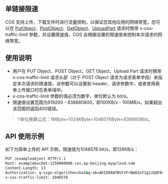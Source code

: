 ## 单链接限速

COS 支持上传、下载文件时进行流量控制，以保证您其他应用的网络带宽，您可以在 [PutObject](https://intl.cloud.tencent.com/document/product/436/7749)、[PostObject](https://intl.cloud.tencent.com/document/product/436/14690)、[GetObject](https://intl.cloud.tencent.com/document/product/436/7753)、[UploadPart](https://intl.cloud.tencent.com/document/product/436/7750) 请求时携带 x-cos-traffic-limit 参数，并设置限速值，COS 会根据设置的限速值来控制本次请求的网络带宽。

## 使用说明

- 用户在 PUT Object、POST Object、GET Object、Upload Part 请求时携带 x-cos-traffic-limit 请求头部（对于 POST Object 请求为请求表单字段）来指定本次请求的限速值，该参数可以设置到 header、请求参数中，或者使用表单上传接口时在表单域中。
- x-cos-traffic-limit 参数的值必须为数字，单位默认为 bit/s。
- 限速值设置范围为819200 - 838860800，即100KB/s - 100MB/s，如果超出该范围将返回400错误。
>?单位换算公式：1MByte=1024KByte=1048576Byte=8388608bit。

## API 使用示例

如下为简单上传的 API 示例，限速值为1048576 bit/s，即128KB/s：

```sh
PUT /exampleobject HTTP/1.1
Host: examplebucket-1250000000.cos.ap-beijing.myqcloud.com
Content-Length: 13
Authorization: q-sign-algorithm=sha1&q-ak=AKID8A0fBVtYFrNm02oY1g1JQQF0c3JO****&q-sign-time=1561109068;1561116268&q-key-time=1561109068;1561116268&q-header-list=content-length;content-md5;content-type;date;host&q-url-param-list=&q-signature=998bfc8836fc205d09e455c14e3d7e623bd2****
x-cos-traffic-limit: 1048576
```

